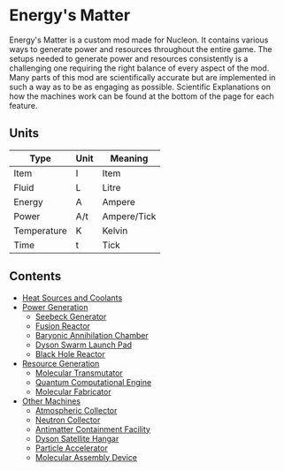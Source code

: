 # Energy's Matter
Energy's Matter is a custom mod made for Nucleon.
It contains various ways to generate power and resources throughout the entire game.
The setups needed to generate power and resources consistently is a challenging one requiring the right balance of every aspect of the mod.
Many parts of this mod are scientifically accurate but are implemented in such a way as to be as engaging as possible. 
Scientific Explanations on how the machines work can be found at the bottom of the page for each feature.

## Units
| Type | Unit | Meaning |
| ------- | ------ | -------------- |
| Item | I | Item |
| Fluid | L | Litre |
| Energy | A | Ampere |
| Power | A/t | Ampere/Tick |
| Temperature | K | Kelvin |
| Time | t | Tick |

## Contents
- [Heat Sources and Coolants](https://github.com/Redfire75369/Nucleon/blob/master/docs/Energy's_Matter/Heat_Sources_and_Coolants.md)
- [Power Generation](https://github.com/Redfire75369/Nucleon/blob/master/docs/Energy's_Matter/Power_Generation)
	- [Seebeck Generator](https://github.com/Redfire75369/Nucleon/blob/master/docs/Energy's_Matter/Power_Generation/Seebeck_Generator.md)
	- [Fusion Reactor](https://github.com/Redfire75369/Nucleon/blob/master/docs/Energy's_Matter/Power_Generation/Fusion_Reactor.md)
	- [Baryonic Annihilation Chamber]()
	- [Dyson Swarm Launch Pad]()
	- [Black Hole Reactor]()
- [Resource Generation](https://github.com/Redfire75369/Nucleon/blob/master/docs/Energy's_Matter/Resource_Generation)
	- [Molecular Transmutator](https://github.com/Redfire75369/Nucleon/blob/master/docs/Energy's_Matter/Molecular_Transmutator.md)
	- [Quantum Computational Engine]()
	- [Molecular Fabricator]()
- [Other Machines]()
	- [Atmospheric Collector]()
	- [Neutron Collector]()
	- [Antimatter Containment Facility]()
	- [Dyson Satellite Hangar]()
	- [Particle Accelerator]()
	- [Molecular Assembly Device](https://github.com/Redfire75369/Nucleon/blob/master/docs/Energy's_Matter/Molecular_Assembly_Device.md)
